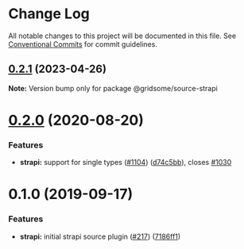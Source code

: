 # Change Log

All notable changes to this project will be documented in this file.
See [Conventional Commits](https://conventionalcommits.org) for commit guidelines.

## [0.2.1](https://github.com/gridsome/gridsome/tree/master/packages/source-strapi/compare/@gridsome/source-strapi@0.2.0...@gridsome/source-strapi@0.2.1) (2023-04-26)

**Note:** Version bump only for package @gridsome/source-strapi





# [0.2.0](https://github.com/gridsome/gridsome/tree/master/packages/source-strapi/compare/@gridsome/source-strapi@0.1.0...@gridsome/source-strapi@0.2.0) (2020-08-20)


### Features

* **strapi:** support for single types ([#1104](https://github.com/gridsome/gridsome/tree/master/packages/source-strapi/issues/1104)) ([d74c5bb](https://github.com/gridsome/gridsome/tree/master/packages/source-strapi/commit/d74c5bb6cfa6398e883c39919f123facc4c5f931)), closes [#1030](https://github.com/gridsome/gridsome/tree/master/packages/source-strapi/issues/1030)





# 0.1.0 (2019-09-17)


### Features

* **strapi:** initial strapi source plugin ([#217](https://github.com/gridsome/gridsome/tree/master/packages/source-strapi/issues/217)) ([7186ff1](https://github.com/gridsome/gridsome/tree/master/packages/source-strapi/commit/7186ff1))

